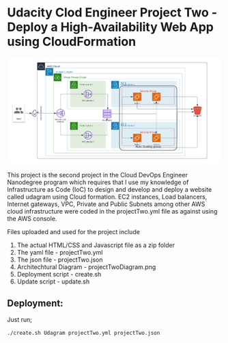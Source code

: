 # Udacity Clod Engineer Project Two - Deploy a High-Availability Web App using CloudFormation 

![img-1](projectTwoDiagram.png)

This project is the second project in the Cloud DevOps Engineer Nanodegree program which requires that I use my knowledge of Infrastructure as Code (IoC) to design and develop and deploy a website called udagram using Cloud formation. EC2 instances, Load balancers, Internet gateways, VPC, Private and Public Subnets among other AWS cloud infrastructure were coded in the projectTwo.yml file as against using the AWS console.

Files uploaded and used for the project include
1. The actual HTML/CSS and Javascript file as a zip folder
2. The yaml file -  projectTwo.yml
3. The json file - projectTwo.json
4. Architechtural Diagram - projectTwoDiagram.png
5. Deployment script - create.sh
6. Update script - update.sh

## Deployment:

Just run;
```sh
./create.sh Udagram projectTwo.yml projectTwo.json
```